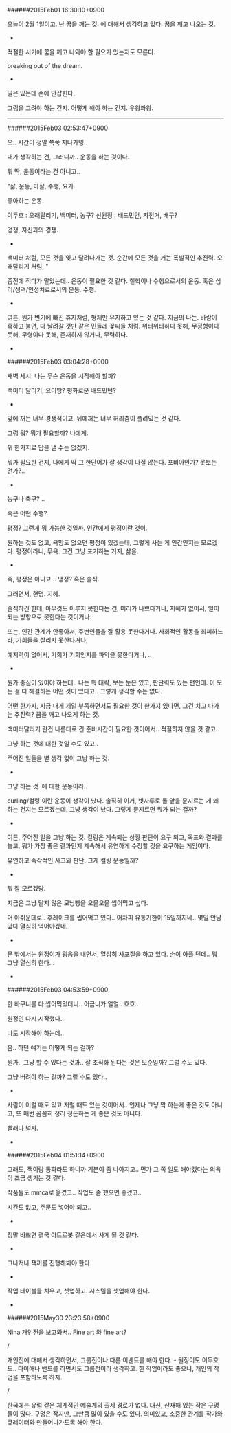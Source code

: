 
######2015Feb01 16:30:10+0900

오늘이 2월 1일이고.
난 꿈을 깨는 것. 에 대해서 생각하고 있다.
꿈을 깨고 나오는 것.

-

적절한 시기에 꿈을 깨고 나와야 할 필요가 있는지도 모른다.

breaking out of the dream.

-

일은 있는데 손에 안잡힌다.

그림을 그려야 하는 건지. 어떻게 해야 하는 건지. 우왕좌왕.

---

######2015Feb03 02:53:47+0900

오.. 시간이 정말 쑥쑥 지나가넹..

내가 생각하는 건, 그러니까.. 운동을 하는 것이다.

뭐 딱, 운동이라는 건 아니고..

"삶, 운동, 마샬, 수행, 요가..

좋아하는 운동.

이두호 : 오래달리기, 백미터, 농구?
신원정 : 배드민턴, 자전거, 배구?

경쟁, 자신과의 경쟁.

-

백미터 처럼, 모든 것을 잊고 달려나가는 것. 순간에 모든 것을 거는 폭발적인 추진력.
오래달리기 처럼, 
"

좀전에 적다가 말았는데.. 운동이 필요한 것 같다. 철학이나 수행으로서의 운동. 혹은 심리/성격/인성치료로서의 운동. 수행.

-

여튼, 뭔가 변기에 빠진 휴지처럼, 형체만 유지하고 있는 것 같다. 지금의 나는. 바람이 훅하고 불면, 다 날려갈 것만 같은 민들레 꽃씨들 처럼.
위태위태하다 못해, 무정형이다 못해, 무형이다 못해, 존재하지 않거나, 무력하다.

-

######2015Feb03 03:04:28+0900

새벽 세시. 나는 무슨 운동을 시작해야 할까?

백미터 달리기, 요이땅? 평화로운 배드민턴?

-

앞에 꺼는 너무 경쟁적이고, 뒤에꺼는 너무 허리춤이 풀려있는 것 같다.

그럼 뭐? 뭐가 필요할까? 나에게.

뭐 한가지로 답을 낼 수는 없겠지.

뭐가 필요한 건지, 나에게 딱 그 한단어가 잘 생각이 나질 않는다. 포비아인가? 못보는 건가?..

-

농구나 축구? ..

혹은 어떤 수행?

평정? 그런게 뭐 가능한 것일까. 인간에게 평정이란 것이.

원하는 것도 없고, 욕망도 없으면 평정이 있겠는데, 그렇게 사는 게 인간인지는 모르겠다. 평정이라니, 무욕. 그건 그냥 포기하는 거지, 삶을.

-

즉, 평정은 아니고... 냉정? 혹은 솔직.

그러면서, 현명. 지혜.

솔직하긴 한데, 아무것도 이루지 못한다는 건, 머리가 나쁘다거나, 지혜가 없어서, 일이 되는 방향으로 못한다는 것이거나.

또는, 인간 관계가 안좋아서, 주변인들을 잘 활용 못한다거나. 사회적인 활동을 회피하느라, 기회들을 살리지 못한다거나,

예지력이 없어서, 기회가 기회인지를 파악을 못한다거나, ..

-

뭔가 중심이 있어야 하는데.. 나는 뭐 대략, 보는 눈은 있고, 판단력도 있는 편인데. 이 모든 걸 다 해결하는 어떤 것이 있다고.. 그렇게 생각할 수는 없다.

어떤 한가지, 지금 내게 제일 부족하면서도 필요한 것이 한가지 있다면, 그건 치고 나가는 추진력? 꿈을 깨고 나오게 하는 것.

백미터달리기 란건 나름대로 긴 준비시간이 필요한 것이어서.. 적절하지 않을 것 같고..

그냥 하는 것에 대한 것일 수도 있고..

주어진 일들을 별 생각 없이 그냥 하는 것.

-

그냥 하는 것. 에 대한 운동이라..

curling/컬링 이란 운동이 생각이 났다. 솔직히 이거, 빗자루로 돌 앞을 문지르는 게 왜 하는 건지는 모르겠는데. 그냥 생각이 났다. 그렇게 문지르면 뭐가 되는 걸까?

-

여튼, 주어진 일을 그냥 하는 것. 컬링은 계속되는 상황 판단이 요구 되고, 목표와 결과를 놓고, 뭐가 가장 좋은 결과인지 계속해서 유연하게 수정할 것을 요구하는 게임이다.

유연하고 즉각적인 사고와 판단. 그게 컬링 운동일까?

-

뭐 잘 모르겠당.

지금은 그냥 달지 않은 모닝빵을 오물오물 씹어먹고 싶다.

머 아쉬운데로.. 후레이크를 씹어먹고 있다.. 어차피 유통기한이 15일까지네.. 몇일 안남았다 열심히 먹어야겠네.

-

문 밖에서는 원정이가 굉음을 내면서, 열심히 사포질을 하고 있다. 손이 아플 텐데.. 뭐 그냥 열심히 한다...

-

######2015Feb03 04:53:59+0900

한 바구니를 다 씹어먹었더니.. 어금니가 얼얼.. 흐흐..

원정인 다시 시작했다..

나도 시작해야 하는데..

음.. 하던 얘기는 어떻게 되는 걸까?

뭔가.. 그냥 할 수 있다는 것과.. 잘 조직화 된다는 것은 모순일까? 그럴 수도 있다.

그냥 버려야 하는 걸까? 그럴 수도 있다..

-

사람이 이럴 때도 있고 저럴 때도 있는 것이어서.. 언제나 그냥 막 하는게 좋은 것도 아니고, 또 매번 꼼꼼히 정리 정돈하는 게 좋은 것도 아니다.

빨래나 널자.

-

######2015Feb04 01:51:14+0900

그래도, 잭이랑 통화라도 하니까 기분이 좀 나아지고.. 먼가 그 쪽 일도 해야겠다는 의욕이 조금 생기는 것 같다.

작품들도 mmca로 옮겼고.. 작업도 좀 했으면 좋겠고..

시간도 없고, 주문도 넣어야 되고..

-

정말 바쁘면 결국 아트로봇 같은데서 사게 될 것 같다.

-

그나저나 잭꺼를 진행해봐야 한다

-

작업 테이블을 치우고, 셋업하고. 시스템을 셋업해야 한다.

-

######2015May30 23:23:58+0900

Nina 개인전을 보고와서..
Fine art 와 fine art?

/

개인전에 대해서 생각하면서, 그룹전이나 다른 이벤트를 해야 한다. - 원정이도 이두호도.. 다이애나 밴드를 하면서도 그룹전이라 생각하고. 한 작업이라도 좋으니, 개인의 작업을 포함하도록 하자.

/

한국에는 유럽 같은 체계적인 예술계의 출세 경로가 없다. 대신, 산재해 있는 작은 구멍들이 많다. 구멍은 작지만, 그만큼 많이 있을 수도 있다. 의미있고, 소중한 관계를 작가와 큐레이터와 만들어나가도록 해야 한다.

